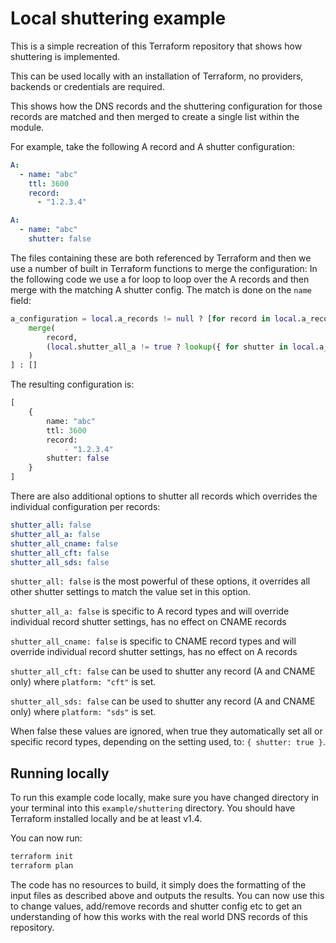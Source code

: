 # Local shuttering example

This is a simple recreation of this Terraform repository that shows how shuttering is implemented.

This can be used locally with an installation of Terraform, no providers, backends or credentials are required.

This shows how the DNS records and the shuttering configuration for those records are matched and then merged to create a single list within the module.

For example, take the following A record and A shutter configuration:

```yaml
A:
  - name: "abc"
    ttl: 3600
    record:
      - "1.2.3.4"
```

```yaml
A:
  - name: "abc"
    shutter: false
```

The files containing these are both referenced by Terraform and then we use a number of built in Terraform functions to merge the configuration:
In the following code we use a for loop to loop over the A records and then merge with the matching A shutter config. The match is done on the `name` field:

```terraform
a_configuration = local.a_records != null ? [for record in local.a_records :
    merge(
        record,
        (local.shutter_all_a != true ? lookup({ for shutter in local.a_shuttering : shutter.name => shutter }, record.name, {}) : { shutter: local.shutter_all_a })
    )
] : []
```

The resulting configuration is:

```terraform
[
    {
        name: "abc"
        ttl: 3600
        record:
            - "1.2.3.4"
        shutter: false
    }
]
```

There are also additional options to shutter all records which overrides the individual configuration per records:

```yaml
shutter_all: false
shutter_all_a: false
shutter_all_cname: false
shutter_all_cft: false
shutter_all_sds: false
```

`shutter_all: false` is the most powerful of these options, it overrides all other shutter settings to match the value set in this option.

`shutter_all_a: false` is specific to A record types and will override individual record shutter settings, has no effect on CNAME records

`shutter_all_cname: false` is specific to CNAME record types and will override individual record shutter settings, has no effect on A records

`shutter_all_cft: false` can be used to shutter any record (A and CNAME only) where `platform: "cft"` is set.

`shutter_all_sds: false` can be used to shutter any record (A and CNAME only) where `platform: "sds"` is set.

When false these values are ignored, when true they automatically set all or specific record types, depending on the setting used, to: `{ shutter: true }`.

## Running locally

To run this example code locally, make sure you have changed directory in your terminal into this `example/shuttering` directory.
You should have Terraform installed locally and be at least v1.4.

You can now run:

```bash
terraform init
terraform plan
```

The code has no resources to build, it simply does the formatting of the input files as described above and outputs the results.
You can now use this to change values, add/remove records and shutter config etc to get an understanding of how this works with the real world DNS records of this repository.
